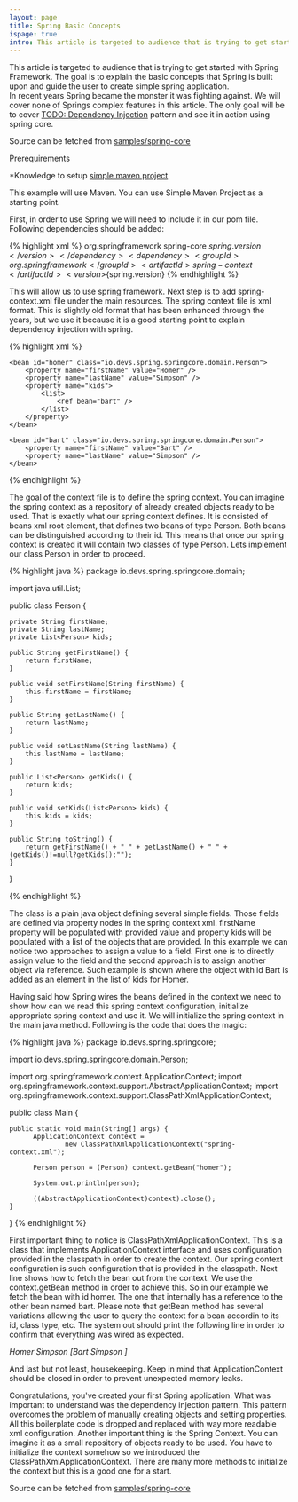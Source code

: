 ```yaml
---
layout: page
title: Spring Basic Concepts
ispage: true
intro: This article is targeted to audience that is trying to get started with Spring Framework. The goal is to explain the basic concepts that Spring is built upon and guide the user to create simple spring application.
---
```


This article is targeted to audience that is trying to get started with Spring Framework. The goal is to explain the basic concepts that Spring is built upon and guide the user to create simple spring application.  
In recent years Spring became the monster it was fighting against. We will cover none of Springs complex features in this article. The only goal will be to cover [TODO: Dependency Injection](todo) pattern and see it in action using spring core.

Source can be fetched from [samples/spring-core](https://github.com/devsio/samples/tree/master/spring-core)

Prerequirements 

*Knowledge to setup [simple maven project](/articles/maven-helloworld)


This example will use Maven. You can use Simple Maven Project as a starting point. 

First, in order to use Spring we will need to include it in our pom file. 
Following dependencies should be added:

{% highlight xml %}
		<dependency>
			<groupId>org.springframework</groupId>
			<artifactId>spring-core</artifactId>
			<version>${spring.version}</version>
		</dependency>
		<dependency>
			<groupId>org.springframework</groupId>
			<artifactId>spring-context</artifactId>
			<version>${spring.version}</version>
		</dependency>
{% endhighlight %}

This will allow us to use spring framework. 
Next step is to add spring-context.xml file under the main resources.
The spring context file is xml format. This is slightly old format that has been enhanced through the years, but we use it because it is a good starting point to explain dependency injection with spring.


{% highlight xml %}
<?xml version="1.0" encoding="UTF-8"?>

<beans xmlns="http://www.springframework.org/schema/beans"
	xmlns:xsi="http://www.w3.org/2001/XMLSchema-instance"
	xsi:schemaLocation="http://www.springframework.org/schema/beans
    http://www.springframework.org/schema/beans/spring-beans-3.0.xsd">

	<bean id="homer" class="io.devs.spring.springcore.domain.Person">
		<property name="firstName" value="Homer" />
		<property name="lastName" value="Simpson" />
		<property name="kids">
			<list>
				<ref bean="bart" />
			</list>
		</property>
	</bean>

	<bean id="bart" class="io.devs.spring.springcore.domain.Person">
		<property name="firstName" value="Bart" />
		<property name="lastName" value="Simpson" />
	</bean>

</beans>

{% endhighlight %}

The goal of the context file is to define the spring context. You can imagine the spring context as a repository of already created objects ready to be used.
That is exactly what our spring context defines. It is consisted of beans xml root element, that defines two beans of type Person. Both beans can be distinguished according to their id. This means that once our spring context is created it will contain two classes of type Person. 
Lets implement our class Person in order to proceed. 


{% highlight java %}
package io.devs.spring.springcore.domain;

import java.util.List;

public class Person {

	private String firstName;
	private String lastName;
	private List<Person> kids;

	public String getFirstName() {
		return firstName;
	}

	public void setFirstName(String firstName) {
		this.firstName = firstName;
	}

	public String getLastName() {
		return lastName;
	}

	public void setLastName(String lastName) {
		this.lastName = lastName;
	}

	public List<Person> getKids() {
		return kids;
	}

	public void setKids(List<Person> kids) {
		this.kids = kids;
	}

	public String toString() {
		return getFirstName() + " " + getLastName() + " " + (getKids()!=null?getKids():"");
	}
}

{% endhighlight %}

The class is a plain java object defining several simple fields. Those fields are defined via property nodes in the spring context xml.
firstName property will be populated with provided value and property kids will be populated with a list of the objects that are provided. 
In this example we can notice two approaches to assign a value to a field. First one is to directly assign value to the field and the second approach is to assign another object via reference. Such example is shown where the object with id Bart is added as an element in the list of kids for Homer.

Having said how Spring wires the beans defined in the context we need to show how can we read this spring context configuration, initialize appropriate spring context and use it.
We will initialize the spring context in the main java method. Following is the code that does the magic:

{% highlight java %}
package io.devs.spring.springcore;

import io.devs.spring.springcore.domain.Person;

import org.springframework.context.ApplicationContext;
import org.springframework.context.support.AbstractApplicationContext;
import org.springframework.context.support.ClassPathXmlApplicationContext;

public class Main {

	public static void main(String[] args) {
	      ApplicationContext context = 
	              new ClassPathXmlApplicationContext("spring-context.xml");
	      
	      Person person = (Person) context.getBean("homer");

	      System.out.println(person);
	      
	      ((AbstractApplicationContext)context).close();
	}

}
{% endhighlight %}

First important thing to notice is ClassPathXmlApplicationContext. This is a class that implements ApplicationContext interface and uses configuration provided in the classpath in order to create the context. Our spring context configuration is such configuration that is provided in the classpath. 
Next line shows how to fetch the bean out from the context. We use the context.getBean method in order to achieve this. 
So in our example we fetch the bean with id homer. The one that internally has a reference to the other bean named bart.
Please note that getBean method has several variations allowing the user to query the context for a bean accordin to its id, class type, etc. 
The system out should print the following line in order to confirm that everything was wired as expected.

*Homer Simpson [Bart Simpson ]*


And last but not least, housekeeping. Keep in mind that ApplicationContext should be closed in order to prevent unexpected memory leaks. 

Congratulations, you've created your first Spring application. What was important to understand was the dependency injection pattern. 
This pattern overcomes the problem of manually creating objects and setting properties. All this boilerplate code is dropped and replaced with way more readable xml configuration. Another important thing is the Spring Context. You can imagine it as a small repository of objects ready to be used. 
You have to initialize the context somehow so we introduced the ClassPathXmlApplicationContext. There are many more methods to initialize the context but this is a good one for a start.


Source can be fetched from [samples/spring-core](https://github.com/devsio/samples/tree/master/spring-core)
